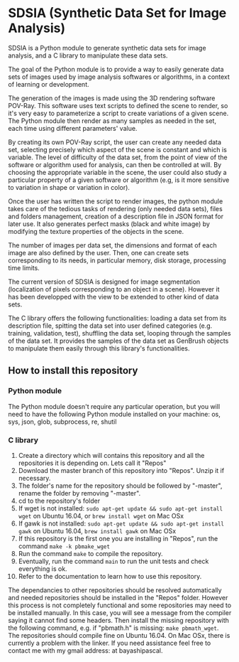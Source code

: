 # SDSIA (Synthetic Data Set for Image Analysis)

SDSIA is a Python module to generate synthetic data sets for image analysis, and a C library to manipulate these data sets.

The goal of the Python module is to provide a way to easily generate data sets of images used by image analysis softwares or algorithms, in a context of learning or development.

The generation of the images is made using the 3D rendering software POV-Ray. This software uses text scripts to defined the scene to render, so it's very easy to parameterize a script to create variations of a given scene. The Python module then render as many samples as needed in the set, each time using different parameters' value.

By creating its own POV-Ray script, the user can create any needed data set, selecting precisely which aspect of the scene is constant and which is variable. The level of difficulty of the data set, from the point of view of the software or algorithm used for analysis, can then be controlled at will. By choosing the appropriate variable in the scene, the user could also study a particular property of a given software or algorithm (e.g, is it more sensitive to variation in shape or variation in color).

Once the user has written the script to render images, the python module takes care of the tedious tasks of rendering (only needed data sets), files and folders management, creation of a description file in JSON format for later use. It also generates perfect masks (black and white image) by modifying the texture properties of the objects in the scene.

The number of images per data set, the dimensions and format of each image are also defined by the user. Then, one can create sets corresponding to its needs, in particular memory, disk storage, processing time limits.

The current version of SDSIA is designed for image segmentation (localization of pixels corresponding to an object in a scene). However it has been developped with the view to be extended to other kind of data sets.

The C library offers the following functionalities: loading a data set from its description file, spitting the data set into user defined categories (e.g. training, validation, test), shuffling the data set, looping through the samples of the data set. It provides the samples of the data set as GenBrush objects to manipulate them easily through this library's functionalities.

## How to install this repository

### Python module

The Python module doesn't require any particular operation, but you will need to have the following Python module installed on your machine:
os, sys, json, glob, subprocess, re, shutil

### C library

1) Create a directory which will contains this repository and all the repositories it is depending on. Lets call it "Repos"
2) Download the master branch of this repository into "Repos". Unzip it if necessary.
3) The folder's name for the repository should be followed by "-master", rename the folder by removing "-master".
4) cd to the repository's folder
5) If wget is not installed: ```sudo apt-get update && sudo apt-get install wget``` on Ubuntu 16.04, or ```brew install wget``` on Mac OSx
6) If gawk is not installed: ```sudo apt-get update && sudo apt-get install gawk```  on Ubuntu 16.04, ```brew install gawk``` on Mac OSx
7) If this repository is the first one you are installing in "Repos", run the command ```make -k pbmake_wget```
8) Run the command ```make``` to compile the repository. 
9) Eventually, run the command ```main``` to run the unit tests and check everything is ok.
10) Refer to the documentation to learn how to use this repository.

The dependancies to other repositories should be resolved automatically and needed repositories should be installed in the "Repos" folder. However this process is not completely functional and some repositories may need to be installed manually. In this case, you will see a message from the compiler saying it cannot find some headers. Then install the missing repository with the following command, e.g. if "pbmath.h" is missing: ```make pbmath_wget```. The repositories should compile fine on Ubuntu 16.04. On Mac OSx, there is currently a problem with the linker.
If you need assistance feel free to contact me with my gmail address: at bayashipascal.
